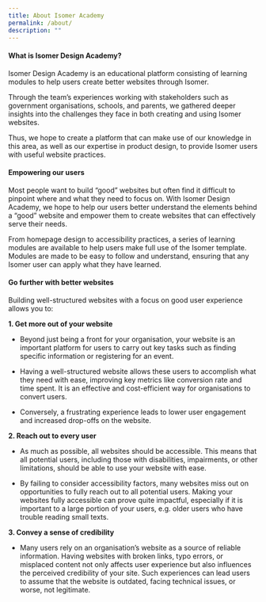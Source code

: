 ```yaml
---
title: About Isomer Academy
permalink: /about/
description: ""
---
```

#### **What is Isomer Design Academy?** ####
Isomer Design Academy is an educational platform consisting of learning modules to help users create better websites through Isomer. 

Through the team’s experiences working with stakeholders such as government organisations, schools, and parents, we gathered deeper insights into the challenges they face in both creating and using Isomer websites. 

Thus, we hope to create a platform that can make use of our knowledge in this area, as well as our expertise in product design, to provide Isomer users with useful website practices.

  

#### **Empowering our users** ####

Most people want to build “good” websites but often find it difficult to pinpoint where and what they need to focus on. With Isomer Design Academy, we hope to help our users better understand the elements behind a “good” website and empower them to create websites that can effectively serve their needs.

From homepage design to accessibility practices, a series of learning modules are available to help users make full use of the Isomer template. Modules are made to be easy to follow and understand, ensuring that any Isomer user can apply what they have learned.

  

#### **Go further with better websites** ####

Building well-structured websites with a focus on good user experience allows you to:



**1. Get more out of your website**

- Beyond just being a front for your organisation, your website is an important platform for users to carry out key tasks such as finding specific information or registering for an event. 

- Having a well-structured website allows these users to accomplish what they need with ease, improving key metrics like conversion rate and time spent. It is an effective and cost-efficient way for organisations to convert users.

- Conversely, a frustrating experience leads to lower user engagement and increased drop-offs on the website.

  

**2.  Reach out to every user**
    
- As much as possible, all websites should be accessible. This means that all potential users, including those with disabilities, impairments, or other limitations, should be able to use your website with ease.

- By failing to consider accessibility factors, many websites miss out on opportunities to fully reach out to all potential users. Making your websites fully accessible can prove quite impactful, especially if it is important to a large portion of your users, e.g. older users who have trouble reading small texts.

  

**3.  Convey a sense of credibility**
    
- Many users rely on an organisation’s website as a source of reliable information. Having websites with broken links, typo errors, or misplaced content not only affects user experience but also influences the perceived credibility of your site. Such experiences can lead users to assume that the website is outdated, facing technical issues, or worse, not legitimate.